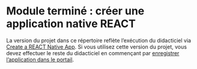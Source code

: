 # <a name="completed-module-create-a-react-native-app"></a>Module terminé : créer une application native REACT

La version du projet dans ce répertoire reflète l’exécution du didacticiel via [Create a REACT Native App](https://docs.microsoft.com/graph/tutorials/react-native?tutorial-step=1). Si vous utilisez cette version du projet, vous devez effectuer le reste du didacticiel en commençant par [enregistrer l’application dans le portail](https://docs.microsoft.com/graph/tutorials/react-native?tutorial-step=2).
